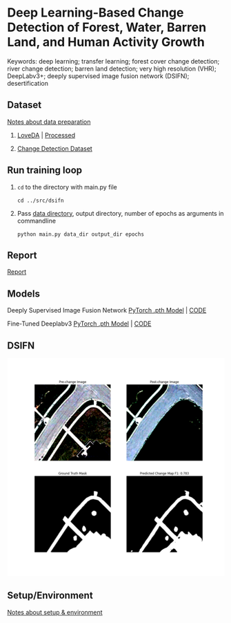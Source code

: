 # **Deep Learning-Based Change Detection of Forest, Water, Barren Land, and Human Activity Growth**

Keywords: deep learning; transfer learning; forest cover change detection; river change detection; barren land detection; very high resolution (VHR); DeepLabv3+; deeply supervised image fusion network (DSIFN); desertification

## **Dataset**

[Notes about data preparation](/data_preparation)

1. [LoveDA](https://github.com/Junjue-Wang/LoveDA) | [Processed](https://drive.google.com/drive/folders/1AX5DdNeSseyn3rN89jYoNEznxX7QCUgH?usp=drive_link)

1. [Change Detection Dataset](https://isprs-archives.copernicus.org/articles/XLII-2/565/2018/)

## **Run training loop**

1. `cd` to the directory with main.py file
    ```
    cd ../src/dsifn
    ```

1. Pass [data directory](https://isprs-archives.copernicus.org/articles/XLII-2/565/2018/), output directory, number of epochs as arguments in commandline
    ```
    python main.py data_dir output_dir epochs
    ```

## **Report**

[Report](https://drive.google.com/file/d/1cVmBE6pDX_FZewcTNYol1djh7_G_RyV4/view?usp=sharing)

## **Models**

Deeply Supervised Image Fusion Network [PyTorch .pth Model](https://drive.google.com/file/d/1FvhzXGa9grV2fcWcrTcKyfRg9HVwf81y/view?usp=sharing) | [CODE](/src/dsifn/)

Fine-Tuned Deeplabv3 [PyTorch .pth Model](https://drive.google.com/file/d/1soy__dmdOcu2osOa0UK_OAkoBa8s5dL1/view?usp=sharing) | [CODE](/src/deeplabv3/)

## **DSIFN**

![DSIFN prediction image](/src/dsifn/output/Figure_1.png)

## **Setup/Environment**

[Notes about setup & environment](/docs/setup)
